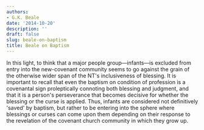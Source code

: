 ```yaml
---
authors:
- G.K. Beale
date: '2014-10-20'
description: ''
draft: false
slug: beale-on-baptism
title: Beale on Baptism
---
```

In this light, to think that a major people group—infants—is excluded from entry into the new-covenant community seems to go against the grain of the otherwise wider span of the NT's inclusiveness of blessing. It is important to recall that even the baptism on condition of profession is a covenantal sign proleptically connoting both blessing and judgment, and that it is a person's perseverance that becomes decisive for whether the blessing or the curse is applied. Thus, infants are considered not definitively 'saved' by baptism, but rather to be entering into the sphere where blessings or curses can come upon them depending on their response to the revelation of the covenant church community in which they grow up.



